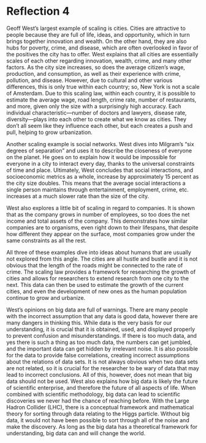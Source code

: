 # Reflection 4

Geoff West’s largest example of scaling is cities.  Cities are attractive to people because they are full of life, ideas, and opportunity, which in turn brings together innovation and wealth.  On the other hand, they are also hubs for poverty, crime, and disease, which are often overlooked in favor of the positives the city has to offer.  West explains that all cities are essentially scales of each other regarding innovation, wealth, crime, and many other factors.  As the city size increases, so does the average citizen’s wage, production, and consumption, as well as their experience with crime, pollution, and disease.  However, due to cultural and other various differences, this is only true within each country; so, New York is not a scale of Amsterdam.  Due to this scaling law, within each country, it is possible to estimate the average wage, road length, crime rate, number of restaurants, and more, given only the size with a surprisingly high accuracy.  Each individual characteristic—number of doctors and lawyers, disease rate, diversity—plays into each other to create what we know as cities.  They don’t all seem like they influence each other, but each creates a push and pull, helping to grow urbanization.

Another scaling example is social networks.  West dives into Milgram’s “six degrees of separation” and uses it to describe the closeness of everyone on the planet.  He goes on to explain how it would be impossible for everyone in a city to interact every day, thanks to the universal constraints of time and place.  Ultimately, West concludes that social interactions, and socioeconomic metrics as a whole, increase by approximately 15 percent as the city size doubles.  This means that the average social interactions a single person maintains through entertainment, employment, crime, etc. increases at a much slower rate than the size of the city. 

West also explores a little bit of scaling in regard to companies.  It is shown that as the company grows in number of employees, so too does the net income and total assets of the company.  This demonstrates how similar companies are to organisms, even right down to their lifespans, that despite how different they appear on the surface, most companies grow under the same constraints as all the rest.

All three of these examples dive into ideas about humans that are usually not explored from this angle.  The cities are all hustle and bustle and it is not obvious that the length of the roads might be connected to the rate of crime.  The scaling law provides a framework for researching the growth of cities and allows for researchers to extend research from one city to the next.  This data can then be used to estimate the growth of the current cities, and even the development of new ones as the human population continue to grow and urbanize.  

West’s opinions on big data are full of warnings.  There are many people with the incorrect assumption that any data is good data, however there are many dangers in thinking this.  While data is the very basis for our understanding, it is crucial that it is obtained, used, and displayed properly to prevent confusion and misunderstandings.  If there is too much data, and yes there is such a thing as too much data, the numbers can get jumbled, and the important data can get hidden by irrelevant noise. It is also possible for the data to provide false correlations, creating incorrect assumptions about the relations of data sets.  It is not always obvious when two data sets are not related, so it is crucial for the researcher to be wary of data that may lead to incorrect conclusions.  All of this, however, does not mean that big data should not be used.  West also explains how big data is likely the future of scientific enterprise, and therefore the future of all aspects of life.  When combined with scientific methodology, big data can lead to scientific discoveries we never had the chance of reaching before.  With the Large Hadron Collider (LHC), there is a conceptual framework and mathematical theory for sorting through data relating to the Higgs particle.  Without big data, it would not have been possible to sort through all of the noise and make the discovery.  As long as the big data has a theoretical framework for understanding, big data can and will change the world.
